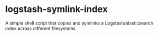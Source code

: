 logstash-symlink-index
======================

A simple shell script that copies and symlinks a Logstash/elasticsearch index across different filesystems.
